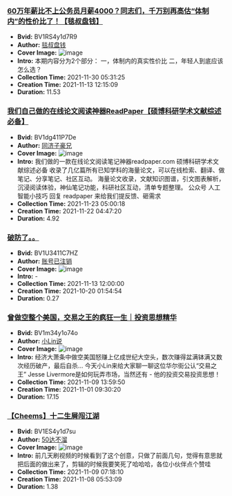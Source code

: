 ### [60万年薪比不上公务员月薪4000？同志们，千万别再高估“体制内”的性价比了！【毯叔盘钱】](https://www.bilibili.com/video/BV1RS4y1d7R9)
- **Bvid:** BV1RS4y1d7R9
- **Author:** [毯叔盘钱](https://space.bilibili.com/628122353)
- **Cover Image:** ![image](http://i1.hdslb.com/bfs/archive/b897b40652bb3a9a718b0b87c5f7fd3d356256fb.jpg)
- **Intro:** 本期内容分为2个部分：
一，体制内的真实性价比
二，年轻人到底应该怎么选？
- **Collection Time:** 2021-11-30 05:31:25
- **Creation Time:** 2021-11-13 12:15:09
- **Duration:** 11.53

### [我们自己做的在线论文阅读神器ReadPaper【硕博科研学术文献综述必备】](https://www.bilibili.com/video/BV1dg411P7De)
- **Bvid:** BV1dg411P7De
- **Author:** [同济子豪兄](https://space.bilibili.com/1900783)
- **Cover Image:** ![image](http://i1.hdslb.com/bfs/archive/c84b09b94808be9cb3e32ee83b8285720cf7a95c.jpg)
- **Intro:** 我们做的一款在线论文阅读笔记神器readpaper.com
硕博科研学术文献综述必备
收录了几亿篇所有已知学科的海量论文，可以在线检索、翻译、做笔记、分享笔记、社区互动。
海量论文收录，文献知识图谱，引文图表解析，沉浸阅读体验，神仙笔记功能，科研社区互动，清单专题整理。
公众号 人工智能小技巧 回复 readpaper 来给我们提反馈、砸需求
- **Collection Time:** 2021-11-23 05:00:18
- **Creation Time:** 2021-11-22 04:47:20
- **Duration:** 4.92

### [破防了。。](https://www.bilibili.com/video/BV1U3411C7HZ)
- **Bvid:** BV1U3411C7HZ
- **Author:** [账号已注销](https://space.bilibili.com/594873874)
- **Cover Image:** ![image](http://i1.hdslb.com/bfs/archive/7a26b8646d864c4f5a707ad547e2af2c03e4dd5a.jpg)
- **Intro:** -
- **Collection Time:** 2021-11-13 12:00:00
- **Creation Time:** 2021-10-20 01:54:54
- **Duration:** 0.27

### [曾做空整个美国，交易之王的疯狂一生｜投资思想精华](https://www.bilibili.com/video/BV1m34y1o74o)
- **Bvid:** BV1m34y1o74o
- **Author:** [小Lin说](https://space.bilibili.com/520819684)
- **Cover Image:** ![image](http://i1.hdslb.com/bfs/archive/a046f94bd1c7677c6483b4a740c834f85c2e4866.jpg)
- **Intro:** 经济大萧条中做空美国怒赚上亿成世纪大空头，数次赚得盆满钵满又数次经历破产，最后自杀... 今天小Lin来给大家聊一聊这位华尔街公认“交易之王” Jesse Livermore是如何玩弄市场，当然还有 - 他的投资交易投资思想！
- **Collection Time:** 2021-11-09 13:59:50
- **Creation Time:** 2021-11-01 09:30:20
- **Duration:** 17.15

### [【Cheems】十二生屑闯江湖](https://www.bilibili.com/video/BV1ES4y1d7su)
- **Bvid:** BV1ES4y1d7su
- **Author:** [50达不溜](https://space.bilibili.com/354367503)
- **Cover Image:** ![image](http://i2.hdslb.com/bfs/archive/b419d2f64ac4b8114fd2ba9c805de7e390d1625b.jpg)
- **Intro:** 前几天刷视频的时候看到了这个创意，只做了前面几句，觉得有意思就把后面的做出来了，剪辑的时候我要笑死了哈哈哈，各位小伙伴点个赞哇
- **Collection Time:** 2021-11-09 07:18:10
- **Creation Time:** 2021-11-08 05:53:09
- **Duration:** 1.38

